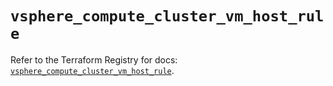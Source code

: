 # `vsphere_compute_cluster_vm_host_rule`

Refer to the Terraform Registry for docs: [`vsphere_compute_cluster_vm_host_rule`](https://registry.terraform.io/providers/hashicorp/vsphere/2.8.3/docs/resources/compute_cluster_vm_host_rule).
